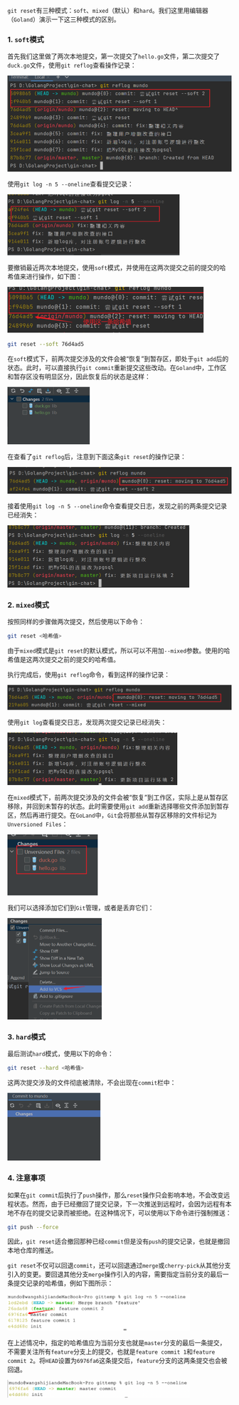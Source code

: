 `git reset`有三种模式：`soft`、`mixed`（默认）和`hard`。我们这里用编辑器（`Goland`）演示一下这三种模式的区别。

### 1. `soft`模式

首先我们这里做了两次本地提交，第一次提交了`hello.go`文件，第二次提交了`duck.go`文件，使用`git reflog`查看操作记录：

<img src="image/image-20231216151840654.png" alt="image-20231216151840654" style="zoom:50%;" />

使用`git log -n 5 --oneline`查看提交记录：

<img src="image/image-20231216152109158.png" alt="image-20231216152109158" style="zoom: 50%;" />

要撤销最近两次本地提交，使用`soft`模式，并使用在这两次提交之前的提交的哈希值来进行操作，如下图：

<img src="image/image-20231216152235809.png" alt="image-20231216152235809" style="zoom: 50%;" />

```bash
git reset --soft 76d4ad5
```

在`soft`模式下，前两次提交涉及的文件会被“恢复”到暂存区，即处于`git add`后的状态。此时，可以直接执行`git commit`重新提交这些改动。在`Goland`中，工作区和暂存区没有明显区分，因此恢复后的状态是这样：

<img src="image/image-20231216152644788.png" alt="image-20231216152644788" style="zoom: 50%;" />

在查看了`git reflog`后，注意到下面这条`git reset`的操作记录：

<img src="image/image-20231216152732798.png" alt="image-20231216152732798" style="zoom: 50%;" />

接着使用`git log -n 5 --oneline`命令查看提交日志，发现之前的两条提交记录已经消失：

<img src="image/image-20231216152755361.png" alt="image-20231216152755361" style="zoom: 50%;" />

### 2. `mixed`模式

按照同样的步骤做两次提交，然后使用以下命令：

```sh
git reset <哈希值>
```

由于`mixed`模式是`git reset`的默认模式，所以可以不用加`--mixed`参数。使用的哈希值是这两次提交之前的提交的哈希值。

执行完成后，使用`git reflog`命令，看到这样的操作记录：

<img src="image/image-20231216153135348.png" alt="image-20231216153135348" style="zoom: 50%;" />

使用`git log`查看提交日志，发现两次提交记录已经消失：

<img src="image/image-20231216153206915.png" alt="image-20231216153206915" style="zoom: 50%;" />

在`mixed`模式下，前两次提交涉及的文件会被“恢复”到工作区，实际上是从暂存区移除，并回到未暂存的状态。此时需要使用`git add`重新选择哪些文件添加到暂存区，然后再进行提交。在`GoLand`中，`Git`会将那些从暂存区移除的文件标记为`Unversioned Files`：

<img src="image/image-20231216153231196.png" alt="image-20231216153231196" style="zoom: 60%;" />

我们可以选择添加它们到`Git`管理，或者是丢弃它们：

<img src="image/image-20231216153317099.png" alt="image-20231216153317099" style="zoom: 50%;" />

### 3. `hard`模式

最后测试`hard`模式，使用以下的命令：

```sh
git reset --hard <哈希值>
```

这两次提交涉及的文件彻底被清除，不会出现在`commit`栏中：

<img src="image/image-20231216153436995.png" alt="image-20231216153436995" style="zoom: 50%;" />

### 4. 注意事项

如果在`git commit`后执行了`push`操作，那么`reset`操作只会影响本地，不会改变远程状态。然而，由于已经撤回了提交记录，下一次推送到远程时，会因为远程有本地不存在的提交记录而被拒绝。在这种情况下，可以使用以下命令进行强制推送：

```bash
git push --force
```

因此，`git reset`适合撤回那种已经`commit`但是没有`push`的提交记录，也就是撤回本地仓库的推送。

`git reset`不仅可以回退`commit`，还可以回退通过`merge`或`cherry-pick`从其他分支引入的变更。要回退其他分支`merge`操作引入的内容，需要指定当前分支的最后一条提交记录的哈希值，例如下图所示：

<img src="image/image-20240605220051207.png" alt="image-20240605220051207" style="zoom:40%;" />

在上述情况中，指定的哈希值应为当前分支也就是`master`分支的最后一条提交，不需要关注所有`feature`分支上的提交，也就是`feature commit 1`和`feature commit 2`。将`HEAD`设置为`6976fa6`这条提交后，`feature`分支的这两条提交也会被回退。

<img src="image/image-20240605220439687.png" alt="image-20240605220439687" style="zoom:40%;" />
